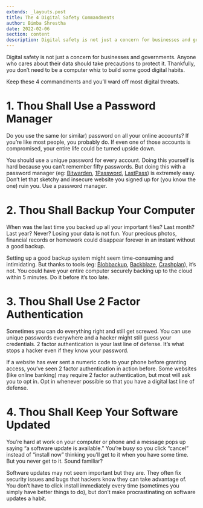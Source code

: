 ```yaml
---
extends: _layouts.post
title: The 4 Digital Safety Commandments
author: Bimba Shrestha
date: 2022-02-06
section: content
description: Digital safety is not just a concern for businesses and governments. Anyone who cares about their data should take precautions to protect it. Thankfully, you don’t need to be a computer whiz to build some good digital habits. Keep these 4...
---
```


Digital safety is not just a concern for businesses and governments. Anyone who cares about their data should take precautions to protect it. Thankfully, you don’t need to be a computer whiz to build some good digital habits.

Keep these 4 commandments and you’ll ward off most digital threats.

# 1. Thou Shall Use a Password Manager

Do you use the same (or similar) password on all your online accounts? If you’re like most people, you probably do. If even one of those accounts is compromised, your entire life could be turned upside down.

You should use a unique password for every account. Doing this yourself is hard because you can’t remember fifty passwords. But doing this with a password manager (eg: [Bitwarden](https://bitwarden.com), [1Password](https://1password.com), [LastPass](https://lastpass.com)) is extremely easy. Don’t let that sketchy and insecure website you signed up for (you know the one) ruin you. Use a password manager.

# 2. Thou Shall Backup Your Computer

When was the last time you backed up all your important files? Last month? Last year? Never? Losing your data is not fun. Your precious photos, financial records or homework could disappear forever in an instant without a good backup. 

Setting up a good backup system might seem time-consuming and intimidating. But thanks to tools (eg: [Blobbackup](/), [Backblaze](https://backblaze.com), [Crashplan](https://crashplan.com)), it’s not. You could have your entire computer securely backing up to the cloud within 5 minutes. Do it before it’s too late.

# 3. Thou Shall Use 2 Factor Authentication

Sometimes you can do everything right and still get screwed. You can use unique passwords everywhere and a hacker might still guess your credentials. 2 factor authentication is your last line of defense. It’s what stops a hacker even if they know your password.

If a website has ever sent a numeric code to your phone before granting access, you’ve seen 2 factor authentication in action before. Some websites (like online banking) may require 2 factor authentication, but most will ask you to opt in. Opt in whenever possible so that you have a digital last line of defense.  

# 4. Thou Shall Keep Your Software Updated

You’re hard at work on your computer or phone and a message pops up saying “a software update is available.” You’re busy so you click “cancel” instead of “install now” thinking you’ll get to it when you have some time. But you never get to it. Sound familiar?

Software updates may not seem important but they are. They often fix security issues and bugs that hackers know they can take advantage of. You don’t have to click install immediately every time (sometimes you simply have better things to do), but don’t make procrastinating on software updates a habit.
